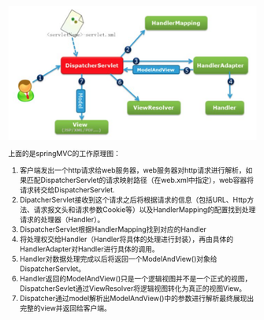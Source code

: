 ![SpringMVC工作原理](./SpringMVC工作原理.png)

上面的是springMVC的工作原理图：

1. 客户端发出一个http请求给web服务器，web服务器对http请求进行解析，如果匹配DispatcherServlet的请求映射路径（在web.xml中指定），web容器将请求转交给DispatcherServlet.
2. DipatcherServlet接收到这个请求之后将根据请求的信息（包括URL、Http方法、请求报文头和请求参数Cookie等）以及HandlerMapping的配置找到处理请求的处理器（Handler）。
3. DispatcherServlet根据HandlerMapping找到对应的Handler
4. 将处理权交给Handler（Handler将具体的处理进行封装），再由具体的HandlerAdapter对Handler进行具体的调用。
5. Handler对数据处理完成以后将返回一个ModelAndView()对象给DispatcherServlet。
6. Handler返回的ModelAndView()只是一个逻辑视图并不是一个正式的视图，DispatcherSevlet通过ViewResolver将逻辑视图转化为真正的视图View。
7. Dispatcher通过model解析出ModelAndView()中的参数进行解析最终展现出完整的view并返回给客户端。
